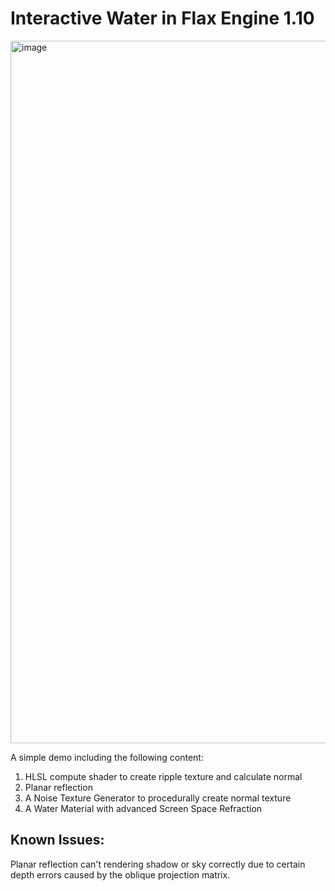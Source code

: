# Interactive Water in Flax Engine 1.10
<img width="1809" height="1124" alt="image" src="https://github.com/user-attachments/assets/da6c2c58-7be2-42fe-badf-cd8287da68c1" />

A simple demo including the following content:
1. HLSL compute shader to create ripple texture and calculate normal
2. Planar reflection
3. A Noise Texture Generator to procedurally create normal texture
4. A Water Material with advanced Screen Space Refraction

## Known Issues:
  Planar reflection can't rendering shadow or sky correctly due to certain depth errors caused by the oblique projection matrix.
